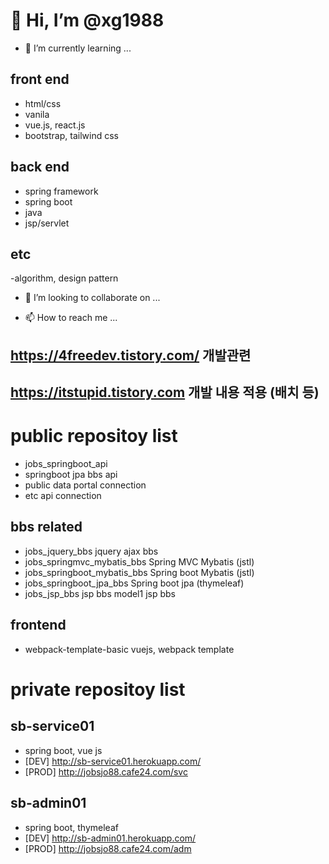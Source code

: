 # 👋 Hi, I’m @xg1988

- 🌱 I’m currently learning ...

## front end 
- html/css 
- vanila 
- vue.js, react.js
- bootstrap, tailwind css

## back end 
- spring framework 
- spring boot
- java
- jsp/servlet

## etc
-algorithm, design pattern


- 💞️ I’m looking to collaborate on ...


- 📫 How to reach me ...
## https://4freedev.tistory.com/ 개발관련 
## https://itstupid.tistory.com 개발 내용 적용 (배치 등)


# public repositoy list

- jobs_springboot_api
 - springboot jpa bbs api
 - public data portal connection
 - etc api connection 

## bbs related
- jobs_jquery_bbs jquery ajax bbs
- jobs_springmvc_mybatis_bbs  Spring MVC Mybatis	(jstl)
- jobs_springboot_mybatis_bbs Spring boot Mybatis (jstl)
- jobs_springboot_jpa_bbs Spring boot jpa (thymeleaf)
- jobs_jsp_bbs jsp bbs model1 jsp bbs

## frontend
- webpack-template-basic vuejs, webpack template

# private repositoy list

## sb-service01
- spring boot, vue js
- [DEV] http://sb-service01.herokuapp.com/
- [PROD] http://jobsjo88.cafe24.com/svc

## sb-admin01
- spring boot, thymeleaf
- [DEV] http://sb-admin01.herokuapp.com/
- [PROD] http://jobsjo88.cafe24.com/adm

